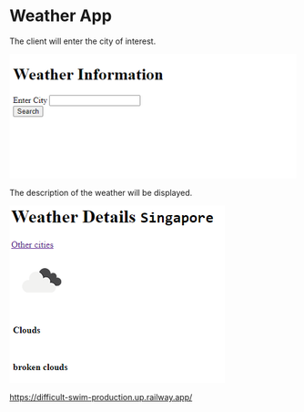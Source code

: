 # Weather App

The client will enter the city of interest.

![devops](weatherApp.png)

The description of the weather will be displayed.

![devops](weatherDetails.png)


https://difficult-swim-production.up.railway.app/
